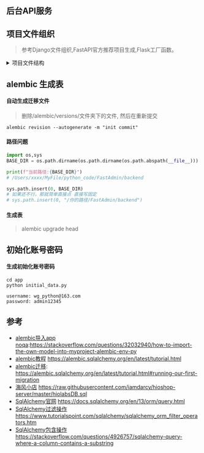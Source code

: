 ## 后台API服务

## 项目文件组织
> 参考Django文件组织,FastAPI官方推荐项目生成,Flask工厂函数。

<details>
<summary>项目文件结构</summary>

```
/alembic                         // alembic 自动生成的迁移配置文件夹,迁移不正确时 产看其中的env.py文件
alembic.ini                      // alembic 自动生成的迁移配置文件
app
|____core                        
| |______init__.py
| |____config                    // 配置文件
| | |______init__.py             // 根据虚拟环境导入不同配置
| | |____development_config.py   // 开发配置
| | |____production_config.py    // 生成配置
| |____security.py               // token password验证          
|____tests
| |______init__.py
|______init__.py
|____api                         // API文件夹
| |____api_v1                    // 版本区分
| | |____auth                    // auth模块
| | | |______init__.py
| | | |____schemas               // 验证model文件夹
| | | | |____user.py             // user验证
| | | | |______init__.py
| | | |____curd                  // curd 文件夹
| | | | |____user.py             // user curd操作
| | | | |______init__.py
| | | |____views.py              // 各模块视图函数
| | |______init__.py
| | |____api.py                  // 路由函数
| |______init__.py
| |____utils                     // 工具类文件夹
| | |____custom_exc.py           // 自定义异常
| | |____response_code.py        // 统一自定义响应状态
| |____models                    // 项目models 文件(我没像django那样放到各模块下面,单独抽出来了)
| | |______init__.py
| | |____auth.py                 // 用户权限相关的
| | |____goods.py                // 商品相关
| | |____shop.py                 // 店铺相关
| |____extensions                // 扩展文件夹
| | |______init__.py
| | |____logger.py               // 扩展日志 loguru 简单配置
| |____common                    // 通用文件夹
| | |______init__.py
| | |____deps.py                 // 通用依赖文件,如数据库操作对象,权限验证对象
| | |____curd_base.py            // curd_base对象
| | |____model_base.py           // model继承base对象(报错暂时不用)
| |____logs
| |____db                        // 数据库
| | |______init__.py
| | |____base_class.py           
| | |____session.py              // 
| | |____base.py                 // 导出全部models 给alembic迁移用
| | |____init_db.py              // 初始化数据
|____utils.py
|____main.py
|____initial_data.py



```

</details>


## alembic 生成表

#### 自动生成迁移文件
> 删除/alembic/versions/文件夹下的文件, 然后在重新提交

```shell
alembic revision --autogenerate -m "init commit"
```

#### 路径问题

```python
import os,sys
BASE_DIR = os.path.dirname(os.path.dirname(os.path.abspath(__file__)))

print(f"当前路径:{BASE_DIR}")
# /Users/xxxx/MyFile/python_code/FastAdmin/backend

sys.path.insert(0, BASE_DIR) 
# 如果还不行，那就简单直接点 直接写固定
# sys.path.insert(0, "/你的路径/FastAdmin/backend") 

```


#### 生成表
> alembic upgrade head


## 初始化账号密码 

#### 生成初始化账号密码

```shell
cd app
python initial_data.py

```


```shell
username: wg_python@163.com
password: admin12345
```







## 参考


- [alembic导入app noqa](https://stackoverflow.com/questions/32032940/how-to-import-the-own-model-into-myproject-alembic-env-py):https://stackoverflow.com/questions/32032940/how-to-import-the-own-model-into-myproject-alembic-env-py
- [alembic教程](https://alembic.sqlalchemy.org/en/latest/tutorial.html) https://alembic.sqlalchemy.org/en/latest/tutorial.html
- [alembic迁移](https://alembic.sqlalchemy.org/en/latest/tutorial.html#running-our-first-migration): https://alembic.sqlalchemy.org/en/latest/tutorial.html#running-our-first-migration
- [海风小店](https://raw.githubusercontent.com/iamdarcy/hioshop-server/master/hiolabsDB.sql) https://raw.githubusercontent.com/iamdarcy/hioshop-server/master/hiolabsDB.sql
- [SqlAlchemy官网](https://docs.sqlalchemy.org/en/13/orm/query.html) https://docs.sqlalchemy.org/en/13/orm/query.html
- [SqlAlchemy过滤操作](https://www.tutorialspoint.com/sqlalchemy/sqlalchemy_orm_filter_operators.htm) https://www.tutorialspoint.com/sqlalchemy/sqlalchemy_orm_filter_operators.htm
- [SqlAlchemy包含操作](https://stackoverflow.com/questions/4926757/sqlalchemy-query-where-a-column-contains-a-substring) https://stackoverflow.com/questions/4926757/sqlalchemy-query-where-a-column-contains-a-substring

